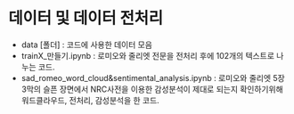 # 데이터 및 데이터 전처리
* data [폴더] : 코드에 사용한 데이터 모음
* trainX_만들기.ipynb : 로미오와 줄리엣 전문을 전처리 후에 102개의 텍스트로 나누는 코드.
* sad_romeo_word_cloud&sentimental_analysis.ipynb : 로미오와 줄리엣 5장 3막의 슬픈 장면에서 NRC사전을 이용한 감성분석이 제대로 되는지 확인하기위해 워드클라우드, 전처리, 감성분석을 한 코드.
